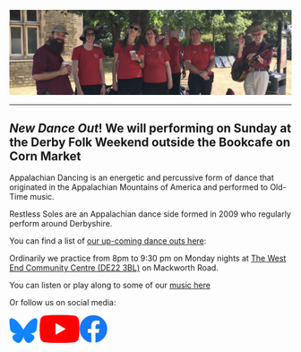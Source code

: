 ![Restless Souls At Newark Castle Grounds](assets/rsoles_title.JPG "A number of the Restless Soles dance side similing during a lovely sunny dance out at Newark Traditions Folk Festival")

---
*New Dance Out*!
We will performing on Sunday at the Derby Folk Weekend outside the Bookcafe on Corn Market
---

Appalachian Dancing is an energetic and percussive form of dance that originated in the Appalachian Mountains of America and performed to Old-Time music.

Restless Soles are an Appalachian dance side formed in 2009 who regularly perform around Derbyshire.

You can find a list of [our up-coming dance outs here](shows.md):

Ordinarily we practice from 8pm to 9:30 pm on Monday nights at [The West End Community Centre (DE22 3BL)](https://wecc.org.uk/) on Mackworth Road.

You can listen or play along to some of our [music here](music.html)


Or follow us on social media:
<!---
<a href="https://twitter.com/Restless_soles" target="_blank"><img src="assets/Twitter_Social_Icon_Rounded_Square_Color.png" width="50"></a>
--->
<a href="https://bsky.app/profile/restless-soles.bsky.social" target="_blank"><img src="assets/bluesky_logo.png" width="50"></a>
<a href="https://www.youtube.com/channel/UCfOPA7D8IH5L1kLlB47jRFg" target="_blank"><img src="assets/yt_icon_rgb.png" height="50"></a><a href="https://www.facebook.com/Restless-Soles-Appalachian-Dance-Team-696104067248536/" target="_blank"><img src="assets/f_logo_RGB-Blue_250.png" width="50"></a>

<!---
<a class="twitter-timeline"
  href="https://twitter.com/Restless_soles">
Tweets by @restless_soles
</a>
--->
